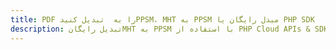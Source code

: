 ---title: PDF را به  تبدیل کنیدPPSM، MHT به PPSM مبدل رایگان یا PHP SDKdescription: تبدیل رایگانMHT به PPSM با استفاده از PHP Cloud APIs & SDK همچنین اسناد PDF را در Cloud ایجاد، ویرایش و رندر کنید.---